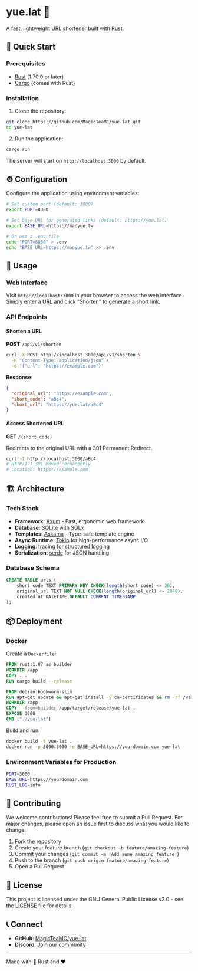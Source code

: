# yue.lat 🔗

A fast, lightweight URL shortener built with Rust.

## 🚀 Quick Start

### Prerequisites
- [Rust](https://rustup.rs/) (1.70.0 or later)
- [Cargo](https://doc.rust-lang.org/cargo/) (comes with Rust)

### Installation

1. Clone the repository:
```bash
git clone https://github.com/MagicTeaMC/yue-lat.git
cd yue-lat
```

2. Run the application:
```bash
cargo run
```

The server will start on `http://localhost:3000` by default.

## ⚙️ Configuration

Configure the application using environment variables:

```bash
# Set custom port (default: 3000)
export PORT=8080

# Set base URL for generated links (default: https://yue.lat)
export BASE_URL=https://maoyue.tw

# Or use a .env file
echo "PORT=8080" > .env
echo "BASE_URL=https://maoyue.tw" >> .env
```

## 📖 Usage

### Web Interface

Visit `http://localhost:3000` in your browser to access the web interface. Simply enter a URL and click "Shorten" to generate a short link.

### API Endpoints

#### Shorten a URL
**POST** `/api/v1/shorten`

```bash
curl -X POST http://localhost:3000/api/v1/shorten \
  -H "Content-Type: application/json" \
  -d '{"url": "https://example.com"}'
```

**Response:**
```json
{
  "original_url": "https://example.com",
  "short_code": "aBc4",
  "short_url": "https://yue.lat/aBc4"
}
```

#### Access Shortened URL
**GET** `/{short_code}`

Redirects to the original URL with a 301 Permanent Redirect.

```bash
curl -I http://localhost:3000/aBc4
# HTTP/1.1 301 Moved Permanently
# Location: https://example.com
```

## 🏗️ Architecture

### Tech Stack
- **Framework**: [Axum](https://github.com/tokio-rs/axum) - Fast, ergonomic web framework
- **Database**: [SQLite](https://www.sqlite.org/) with [SQLx](https://github.com/launchbadge/sqlx)
- **Templates**: [Askama](https://github.com/djc/askama) - Type-safe template engine
- **Async Runtime**: [Tokio](https://tokio.rs/) for high-performance async I/O
- **Logging**: [tracing](https://github.com/tokio-rs/tracing) for structured logging
- **Serialization**: [serde](https://serde.rs/) for JSON handling

### Database Schema
```sql
CREATE TABLE urls (
    short_code TEXT PRIMARY KEY CHECK(length(short_code) <= 20),
    original_url TEXT NOT NULL CHECK(length(original_url) <= 2048),
    created_at DATETIME DEFAULT CURRENT_TIMESTAMP
);
```

## 📦 Deployment

### Docker

Create a `Dockerfile`:
```dockerfile
FROM rust:1.87 as builder
WORKDIR /app
COPY . .
RUN cargo build --release

FROM debian:bookworm-slim
RUN apt-get update && apt-get install -y ca-certificates && rm -rf /var/lib/apt/lists/*
WORKDIR /app
COPY --from=builder /app/target/release/yue-lat .
EXPOSE 3000
CMD ["./yue-lat"]
```

Build and run:
```bash
docker build -t yue-lat .
docker run -p 3000:3000 -e BASE_URL=https://yourdomain.com yue-lat
```

### Environment Variables for Production
```bash
PORT=3000
BASE_URL=https://yourdomain.com
RUST_LOG=info
```

## 🤝 Contributing

We welcome contributions! Please feel free to submit a Pull Request. For major changes, please open an issue first to discuss what you would like to change.

1. Fork the repository
2. Create your feature branch (`git checkout -b feature/amazing-feature`)
3. Commit your changes (`git commit -m 'Add some amazing feature'`)
4. Push to the branch (`git push origin feature/amazing-feature`)
5. Open a Pull Request

## 📝 License

This project is licensed under the GNU General Public License v3.0 - see the [LICENSE](LICENSE) file for details.

## 📞 Connect

- **GitHub**: [MagicTeaMC/yue-lat](https://github.com/MagicTeaMC/yue-lat)
- **Discord**: [Join our community](https://discord.gg/uQ4UXANnP2)

---

Made with 🦀 Rust and ❤️